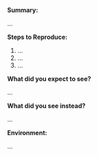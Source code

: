 **Summary:** 
<!-- Summarize the problem or feature in a few sentences: -->

...

**Steps to Reproduce:** 
<!-- How can we reproduce the problem? How should the feature work? -->

1. ...
2. ...
3. ...

<!-- Please attach (or link to) configuration files if applicable -->

**What did you expect to see?** 

...

**What did you see instead?** 

...

<!-- Please attach (or link to) screenshots and logs if applicable -->

**Environment:**
<!-- Your environment: OS/Browser/Gateway/Device/...? Versions? IDs/EUIs? -->

...
